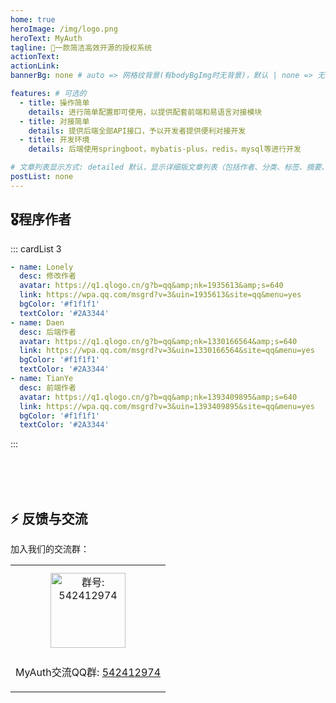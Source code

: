 ```yaml
---
home: true
heroImage: /img/logo.png
heroText: MyAuth
tagline: 🚀一款简洁高效开源的授权系统
actionText: 
actionLink: 
bannerBg: none # auto => 网格纹背景(有bodyBgImg时无背景)，默认 | none => 无 | '大图地址' | background: 自定义背景样式       提示：如发现文本颜色不适应你的背景时可以到palette.styl修改$bannerTextColor变量

features: # 可选的
  - title: 操作简单
    details: 进行简单配置即可使用，以提供配套前端和易语言对接模块
  - title: 对接简单
    details: 提供后端全部API接口，予以开发者提供便利对接开发
  - title: 开发环境
    details: 后端使用springboot，mybatis-plus，redis，mysql等进行开发

# 文章列表显示方式: detailed 默认，显示详细版文章列表（包括作者、分类、标签、摘要、分页等）| simple => 显示简约版文章列表（仅标题和日期）| none 不显示文章列表
postList: none
---
```


## 🎖程序作者
::: cardList 3
```yaml
- name: Lonely
  desc: 修改作者
  avatar: https://q1.qlogo.cn/g?b=qq&amp;nk=1935613&amp;s=640
  link: https://wpa.qq.com/msgrd?v=3&uin=1935613&site=qq&menu=yes
  bgColor: '#f1f1f1'
  textColor: '#2A3344'
- name: Daen
  desc: 后端作者
  avatar: https://q1.qlogo.cn/g?b=qq&amp;nk=1330166564&amp;s=640
  link: https://wpa.qq.com/msgrd?v=3&uin=1330166564&site=qq&menu=yes
  bgColor: '#f1f1f1'
  textColor: '#2A3344'
- name: TianYe
  desc: 前端作者
  avatar: https://q1.qlogo.cn/g?b=qq&amp;nk=1393409895&amp;s=640
  link: https://wpa.qq.com/msgrd?v=3&uin=1393409895&site=qq&menu=yes
  bgColor: '#f1f1f1'
  textColor: '#2A3344'
```
:::

<br/><br/><br/>

## ⚡ 反馈与交流

加入我们的交流群：

<table>
  <tbody>
    <tr>
      <td align="center" valign="middle">
        <img :src="$withBase('/img/qrcode/qqq.png')" alt="群号: 542412974" class="no-zoom" style="width:120px;margin: 10px;">
        <p>MyAuth交流QQ群: <a href="https://qm.qq.com/q/l4a6d2ggAE" target="_blank">542412974</a></p>
      </td>
    </tr>
  </tbody>
</table>
